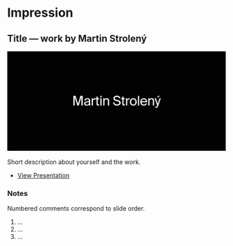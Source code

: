 # Impression

## Title — work by Martin Strolený

![Screenshot from title slide of presentation.](img/title-slide.png)

Short description about yourself and the work.

- [View Presentation](img/…)

### Notes

Numbered comments correspond to slide order.

1. …
2. …
3. …
